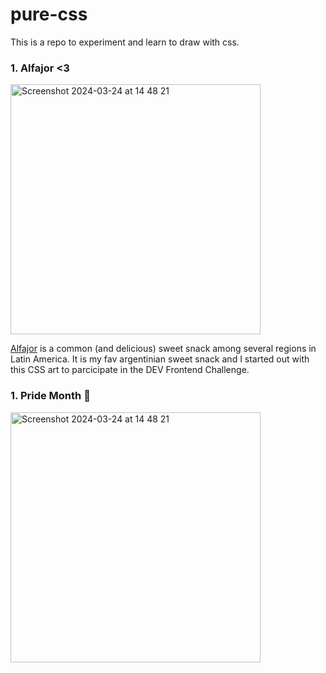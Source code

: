 # pure-css
This is a repo to experiment and learn to draw with css.

### 1. Alfajor <3

<img width="400" alt="Screenshot 2024-03-24 at 14 48 21" src="https://github.com/vivitt/pure-css/assets/91918142/98d3bb16-5184-4d39-ae73-0375fd12b833">



[Alfajor](https://en.wikipedia.org/wiki/Alfajor) is a common (and delicious) sweet snack among several regions in Latin America. It is my fav argentinian sweet snack and I started out with this CSS art to parcicipate in the DEV Frontend Challenge. 

### 1. Pride Month 🌈

<img width="400" alt="Screenshot 2024-03-24 at 14 48 21" src="https://github.com/vivitt/pure-css/assets/91918142/98d3bb16-5184-4d39-ae73-0375fd12b833">
